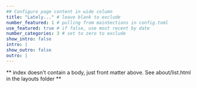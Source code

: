 ```yaml
---
## Configure page content in wide column
title: "Lately..." # leave blank to exclude
number_featured: 1 # pulling from mainSections in config.toml
use_featured: true # if false, use most recent by date
number_categories: 3 # set to zero to exclude
show_intro: false
intro: |
show_outro: false
outro: |
---
```


** index doesn't contain a body, just front matter above.
See about/list.html in the layouts folder **
